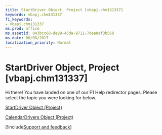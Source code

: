 ```yaml
---
title: StartDriver Object, Project [vbapj.chm131337]
keywords: vbapj.chm131337
f1_keywords:
- vbapj.chm131337
ms.prod: office
ms.assetid: 043bcc68-de98-45da-9711-7dea8af3b568
ms.date: 06/08/2017
localization_priority: Normal
---
```



# StartDriver Object, Project [vbapj.chm131337]

Hi there! You have landed on one of our F1 Help redirector pages. Please select the topic you were looking for below.

[StartDriver Object (Project)](https://msdn.microsoft.com/library/4df2c386-a31e-faea-e286-d510f11cca57%28Office.15%29.aspx)

[CalendarDrivers Object (Project)](https://msdn.microsoft.com/library/86fcfb21-a6d2-68a5-0cb0-d9a57f9028da%28Office.15%29.aspx)

[!include[Support and feedback](~/includes/feedback-boilerplate.md)]